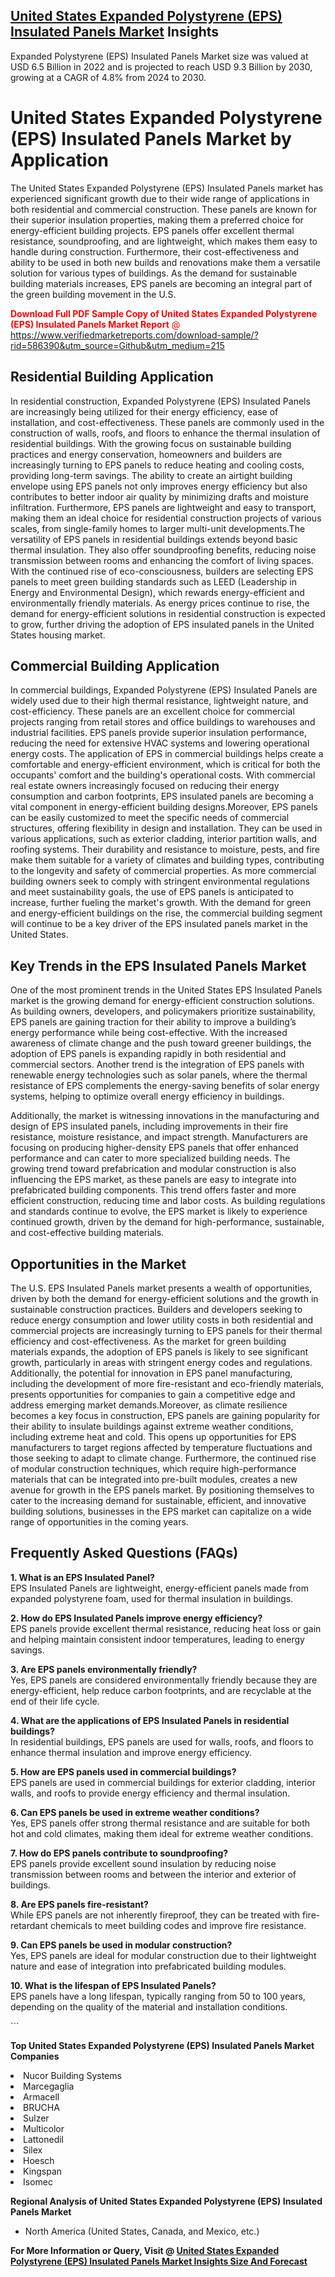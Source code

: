 <h2><a href="https://www.verifiedmarketreports.com/download-sample/?rid=586390&amp;utm_source=Github&amp;utm_medium=215" target="_blank">United States Expanded Polystyrene (EPS) Insulated Panels Market</a> Insights</h2><p>Expanded Polystyrene (EPS) Insulated Panels Market size was valued at USD 6.5 Billion in 2022 and is projected to reach USD 9.3 Billion by 2030, growing at a CAGR of 4.8% from 2024 to 2030.</p><p><h1>United States Expanded Polystyrene (EPS) Insulated Panels Market by Application</h1><p>The United States Expanded Polystyrene (EPS) Insulated Panels market has experienced significant growth due to their wide range of applications in both residential and commercial construction. These panels are known for their superior insulation properties, making them a preferred choice for energy-efficient building projects. EPS panels offer excellent thermal resistance, soundproofing, and are lightweight, which makes them easy to handle during construction. Furthermore, their cost-effectiveness and ability to be used in both new builds and renovations make them a versatile solution for various types of buildings. As the demand for sustainable building materials increases, EPS panels are becoming an integral part of the green building movement in the U.S. <p><span class=""><span style="color: #ff0000;"><strong>Download Full PDF Sample Copy of United States Expanded Polystyrene (EPS) Insulated Panels Market Report</strong> @ </span><a href="https://www.verifiedmarketreports.com/download-sample/?rid=586390&amp;utm_source=Github&amp;utm_medium=215" target="_blank">https://www.verifiedmarketreports.com/download-sample/?rid=586390&amp;utm_source=Github&amp;utm_medium=215</a></span></p></p><h2>Residential Building Application</h2><p>In residential construction, Expanded Polystyrene (EPS) Insulated Panels are increasingly being utilized for their energy efficiency, ease of installation, and cost-effectiveness. These panels are commonly used in the construction of walls, roofs, and floors to enhance the thermal insulation of residential buildings. With the growing focus on sustainable building practices and energy conservation, homeowners and builders are increasingly turning to EPS panels to reduce heating and cooling costs, providing long-term savings. The ability to create an airtight building envelope using EPS panels not only improves energy efficiency but also contributes to better indoor air quality by minimizing drafts and moisture infiltration. Furthermore, EPS panels are lightweight and easy to transport, making them an ideal choice for residential construction projects of various scales, from single-family homes to larger multi-unit developments.The versatility of EPS panels in residential buildings extends beyond basic thermal insulation. They also offer soundproofing benefits, reducing noise transmission between rooms and enhancing the comfort of living spaces. With the continued rise of eco-consciousness, builders are selecting EPS panels to meet green building standards such as LEED (Leadership in Energy and Environmental Design), which rewards energy-efficient and environmentally friendly materials. As energy prices continue to rise, the demand for energy-efficient solutions in residential construction is expected to grow, further driving the adoption of EPS insulated panels in the United States housing market.</p><h2>Commercial Building Application</h2><p>In commercial buildings, Expanded Polystyrene (EPS) Insulated Panels are widely used due to their high thermal resistance, lightweight nature, and cost-efficiency. These panels are an excellent choice for commercial projects ranging from retail stores and office buildings to warehouses and industrial facilities. EPS panels provide superior insulation performance, reducing the need for extensive HVAC systems and lowering operational energy costs. The application of EPS in commercial buildings helps create a comfortable and energy-efficient environment, which is critical for both the occupants' comfort and the building's operational costs. With commercial real estate owners increasingly focused on reducing their energy consumption and carbon footprints, EPS insulated panels are becoming a vital component in energy-efficient building designs.Moreover, EPS panels can be easily customized to meet the specific needs of commercial structures, offering flexibility in design and installation. They can be used in various applications, such as exterior cladding, interior partition walls, and roofing systems. Their durability and resistance to moisture, pests, and fire make them suitable for a variety of climates and building types, contributing to the longevity and safety of commercial properties. As more commercial building owners seek to comply with stringent environmental regulations and meet sustainability goals, the use of EPS panels is anticipated to increase, further fueling the market's growth. With the demand for green and energy-efficient buildings on the rise, the commercial building segment will continue to be a key driver of the EPS insulated panels market in the United States.</p><h2>Key Trends in the EPS Insulated Panels Market</h2><p>One of the most prominent trends in the United States EPS Insulated Panels market is the growing demand for energy-efficient construction solutions. As building owners, developers, and policymakers prioritize sustainability, EPS panels are gaining traction for their ability to improve a building’s energy performance while being cost-effective. With the increased awareness of climate change and the push toward greener buildings, the adoption of EPS panels is expanding rapidly in both residential and commercial sectors. Another trend is the integration of EPS panels with renewable energy technologies such as solar panels, where the thermal resistance of EPS complements the energy-saving benefits of solar energy systems, helping to optimize overall energy efficiency in buildings.</p><p>Additionally, the market is witnessing innovations in the manufacturing and design of EPS insulated panels, including improvements in their fire resistance, moisture resistance, and impact strength. Manufacturers are focusing on producing higher-density EPS panels that offer enhanced performance and can cater to more specialized building needs. The growing trend toward prefabrication and modular construction is also influencing the EPS market, as these panels are easy to integrate into prefabricated building components. This trend offers faster and more efficient construction, reducing time and labor costs. As building regulations and standards continue to evolve, the EPS market is likely to experience continued growth, driven by the demand for high-performance, sustainable, and cost-effective building materials.</p><h2>Opportunities in the Market</h2><p>The U.S. EPS Insulated Panels market presents a wealth of opportunities, driven by both the demand for energy-efficient solutions and the growth in sustainable construction practices. Builders and developers seeking to reduce energy consumption and lower utility costs in both residential and commercial projects are increasingly turning to EPS panels for their thermal efficiency and cost-effectiveness. As the market for green building materials expands, the adoption of EPS panels is likely to see significant growth, particularly in areas with stringent energy codes and regulations. Additionally, the potential for innovation in EPS panel manufacturing, including the development of more fire-resistant and eco-friendly materials, presents opportunities for companies to gain a competitive edge and address emerging market demands.Moreover, as climate resilience becomes a key focus in construction, EPS panels are gaining popularity for their ability to insulate buildings against extreme weather conditions, including extreme heat and cold. This opens up opportunities for EPS manufacturers to target regions affected by temperature fluctuations and those seeking to adapt to climate change. Furthermore, the continued rise of modular construction techniques, which require high-performance materials that can be integrated into pre-built modules, creates a new avenue for growth in the EPS panels market. By positioning themselves to cater to the increasing demand for sustainable, efficient, and innovative building solutions, businesses in the EPS market can capitalize on a wide range of opportunities in the coming years.</p><h2>Frequently Asked Questions (FAQs)</h2><p><strong>1. What is an EPS Insulated Panel?</strong><br>EPS Insulated Panels are lightweight, energy-efficient panels made from expanded polystyrene foam, used for thermal insulation in buildings.</p><p><strong>2. How do EPS Insulated Panels improve energy efficiency?</strong><br>EPS panels provide excellent thermal resistance, reducing heat loss or gain and helping maintain consistent indoor temperatures, leading to energy savings.</p><p><strong>3. Are EPS panels environmentally friendly?</strong><br>Yes, EPS panels are considered environmentally friendly because they are energy-efficient, help reduce carbon footprints, and are recyclable at the end of their life cycle.</p><p><strong>4. What are the applications of EPS Insulated Panels in residential buildings?</strong><br>In residential buildings, EPS panels are used for walls, roofs, and floors to enhance thermal insulation and improve energy efficiency.</p><p><strong>5. How are EPS panels used in commercial buildings?</strong><br>EPS panels are used in commercial buildings for exterior cladding, interior walls, and roofs to provide energy efficiency and thermal insulation.</p><p><strong>6. Can EPS panels be used in extreme weather conditions?</strong><br>Yes, EPS panels offer strong thermal resistance and are suitable for both hot and cold climates, making them ideal for extreme weather conditions.</p><p><strong>7. How do EPS panels contribute to soundproofing?</strong><br>EPS panels provide excellent sound insulation by reducing noise transmission between rooms and between the interior and exterior of buildings.</p><p><strong>8. Are EPS panels fire-resistant?</strong><br>While EPS panels are not inherently fireproof, they can be treated with fire-retardant chemicals to meet building codes and improve fire resistance.</p><p><strong>9. Can EPS panels be used in modular construction?</strong><br>Yes, EPS panels are ideal for modular construction due to their lightweight nature and ease of integration into prefabricated building modules.</p><p><strong>10. What is the lifespan of EPS Insulated Panels?</strong><br>EPS panels have a long lifespan, typically ranging from 50 to 100 years, depending on the quality of the material and installation conditions.</p>```</p><p><strong>Top United States Expanded Polystyrene (EPS) Insulated Panels Market Companies</strong></p><div data-test-id=""><p><li>Nucor Building Systems</li><li> Marcegaglia</li><li> Armacell</li><li> BRUCHA</li><li> Sulzer</li><li> Multicolor</li><li> Lattonedil</li><li> Silex</li><li> Hoesch</li><li> Kingspan</li><li> Isomec</li></p><div><strong>Regional Analysis of&nbsp;United States Expanded Polystyrene (EPS) Insulated Panels Market</strong></div><ul><li dir="ltr"><p dir="ltr">North America&nbsp;(United States, Canada, and Mexico, etc.)</p></li></ul><p><strong>For More Information or Query, Visit @&nbsp;</strong><strong><a href="https://www.verifiedmarketreports.com/product/expanded-polystyrene-eps-insulated-panels-market/?utm_source=Github&amp;utm_medium=215" target="_blank">United States Expanded Polystyrene (EPS) Insulated Panels Market Insights Size And Forecast</a></strong></p></div>
